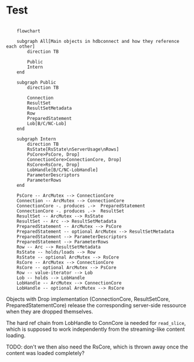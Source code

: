 # Test

```mermaid

    flowchart

    subgraph All[Main objects in hdbconnect and how they reference each other]
        direction TB

        Public
        Intern
    end

    subgraph Public
        direction TB

        Connection
        ResultSet
        ResultSetMetadata
        Row
        PreparedStatement
        Lob[B/C/NC-Lob]
    end

    subgraph Intern
        direction TB
        RsState[RsState\nServerUsage\nRows]
        PsCore>PsCore, Drop]
        ConnectionCore>ConnectionCore, Drop]
        RsCore>RsCore, Drop]
        LobHandle[B/C/NC-LobHandle]
        ParameterDescriptors
        ParameterRows
    end

    PsCore -- ArcMutex --> ConnectionCore
    Connection -- ArcMutex --> ConnectionCore
    ConnectionCore -. produces .->  PreparedStatement
    ConnectionCore -. produces .->  ResultSet
    ResultSet -- ArcMutex --> RsState
    ResultSet -- Arc --> ResultSetMetadata
    PreparedStatement -- ArcMutex --> PsCore
    PreparedStatement -- optional ArcMutex --> ResultSetMetadata
    PreparedStatement --> ParameterDescriptors
    PreparedStatement --> ParameterRows
    Row -- Arc --> ResultSetMetadata
    RsState -- holds/loads --> Row
    RsState -- optional ArcMutex --> RsCore
    RsCore -- ArcMutex --> ConnectionCore
    RsCore -- optional ArcMutex --> PsCore
    Row -- value-iterator --> Lob
    Lob -- holds --> LobHandle
    LobHandle -- ArcMutex --> ConnectionCore
    LobHandle -- optional ArcMutex --> RsCore
```

Objects with Drop implementation (ConnectionCore, ResultSetCore, PreparedStatementCore)
release the corresponding server-side ressource when they are dropped themselves.

The hard ref chain from LobHandle to ConnCore ia needed for `read_slice`,
which is supposed to work independently from the streaming-like content loading.

TODO: don't we then also need the RsCore, which is thrown away once the content was loaded completely?
